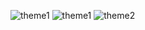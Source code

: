 
![theme1](https://github.com/lukapain/calculator/assets/114741110/e708e63f-5fd7-43bd-a37a-d72e8edc84be)
![theme1](https://github.com/lukapain/calculator/assets/114741110/d3ddc648-c0f7-4d34-9400-ce2c13b9fc65)
![theme2](https://github.com/lukapain/calculator/assets/114741110/60bb6229-b777-4e68-b60b-f0a868a4bd3a)
